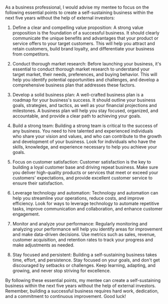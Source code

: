 As a business professional, I would advise my mentee to focus on the following essential points to create a self-sustaining business within the next five years without the help of external investors:

1. Define a clear and compelling value proposition: A strong value proposition is the foundation of a successful business. It should clearly communicate the unique benefits and advantages that your product or service offers to your target customers. This will help you attract and retain customers, build brand loyalty, and differentiate your business from competitors.

2. Conduct thorough market research: Before launching your business, it's essential to conduct thorough market research to understand your target market, their needs, preferences, and buying behavior. This will help you identify potential opportunities and challenges, and develop a comprehensive business plan that addresses these factors.

3. Develop a solid business plan: A well-crafted business plan is a roadmap for your business's success. It should outline your business goals, strategies, and tactics, as well as your financial projections and milestones. A business plan will help you stay focused, organized, and accountable, and provide a clear path to achieving your goals.

4. Build a strong team: Building a strong team is critical to the success of any business. You need to hire talented and experienced individuals who share your vision and values, and who can contribute to the growth and development of your business. Look for individuals who have the skills, knowledge, and experience necessary to help you achieve your goals.

5. Focus on customer satisfaction: Customer satisfaction is the key to building a loyal customer base and driving repeat business. Make sure you deliver high-quality products or services that meet or exceed your customers' expectations, and provide excellent customer service to ensure their satisfaction.

6. Leverage technology and automation: Technology and automation can help you streamline your operations, reduce costs, and improve efficiency. Look for ways to leverage technology to automate repetitive tasks, improve communication and collaboration, and enhance customer engagement.

7. Monitor and analyze your performance: Regularly monitoring and analyzing your performance will help you identify areas for improvement and make data-driven decisions. Use metrics such as sales, revenue, customer acquisition, and retention rates to track your progress and make adjustments as needed.

8. Stay focused and persistent: Building a self-sustaining business takes time, effort, and persistence. Stay focused on your goals, and don't get discouraged by setbacks or challenges. Keep learning, adapting, and growing, and never stop striving for excellence.

By following these essential points, my mentee can create a self-sustaining business within the next five years without the help of external investors. Remember, building a successful business requires hard work, dedication, and a commitment to continuous improvement. Good luck!